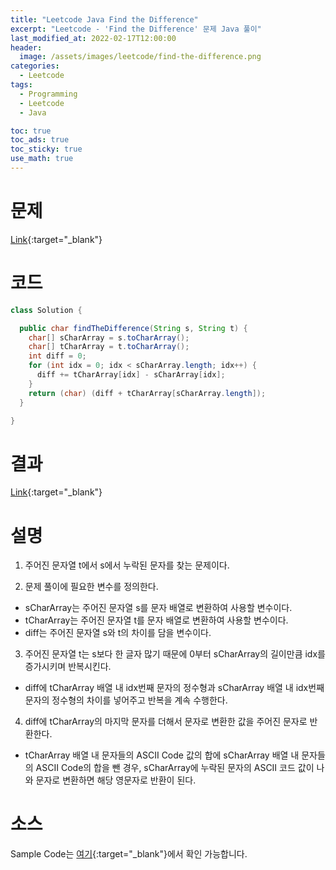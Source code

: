 ```yaml
---
title: "Leetcode Java Find the Difference"
excerpt: "Leetcode - 'Find the Difference' 문제 Java 풀이"
last_modified_at: 2022-02-17T12:00:00
header:
  image: /assets/images/leetcode/find-the-difference.png
categories:
  - Leetcode
tags:
  - Programming
  - Leetcode
  - Java

toc: true
toc_ads: true
toc_sticky: true
use_math: true
---
```

# 문제
[Link](https://leetcode.com/problems/find-the-difference/){:target="_blank"}

# 코드
```java
class Solution {

  public char findTheDifference(String s, String t) {
    char[] sCharArray = s.toCharArray();
    char[] tCharArray = t.toCharArray();
    int diff = 0;
    for (int idx = 0; idx < sCharArray.length; idx++) {
      diff += tCharArray[idx] - sCharArray[idx];
    }
    return (char) (diff + tCharArray[sCharArray.length]);
  }

}
```

# 결과
[Link](https://leetcode.com/submissions/detail/642948325/){:target="_blank"}

# 설명
1. 주어진 문자열 t에서 s에서 누락된 문자를 찾는 문제이다.

2. 문제 풀이에 필요한 변수를 정의한다.
- sCharArray는 주어진 문자열 s를 문자 배열로 변환하여 사용할 변수이다.
- tCharArray는 주어진 문자열 t를 문자 배열로 변환하여 사용할 변수이다.
- diff는 주어진 문자열 s와 t의 차이를 담을 변수이다.

3. 주어진 문자열 t는 s보다 한 글자 많기 때문에 0부터 sCharArray의 길이만큼 idx를 증가시키며 반복시킨다.
- diff에 tCharArray 배열 내 idx번째 문자의 정수형과 sCharArray 배열 내 idx번째 문자의 정수형의 차이를 넣어주고 반복을 계속 수행한다.

4. diff에 tCharArray의 마지막 문자를 더해서 문자로 변환한 값을 주어진 문자로 반환한다.
- tCharArray 배열 내 문자들의 ASCII Code 값의 합에 sCharArray 배열 내 문자들의 ASCII Code의 합을 뺀 경우, sCharArray에 누락된 문자의 ASCII 코드 값이 나와 문자로 변환하면 해당 영문자로 반환이 된다.

# 소스
Sample Code는 [여기](https://github.com/GracefulSoul/leetcode/blob/master/src/main/java/gracefulsoul/problems/FindTheDifference.java){:target="_blank"}에서 확인 가능합니다.